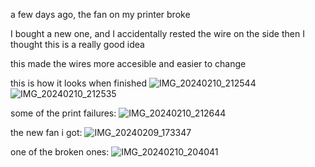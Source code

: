 a few days ago, the fan on my printer broke

I bought a new one, and I accidentally rested the wire on the side
then I thought this is a really good idea

this made the wires more accesible and easier to change

this is how it looks when finished
![IMG_20240210_212544](https://github.com/ProtonKicker/3D-printing-stuff/assets/154393892/fd66aac9-fb7a-49cc-9558-a4f64b85a8fc)
![IMG_20240210_212535](https://github.com/ProtonKicker/3D-printing-stuff/assets/154393892/688d5018-a4dc-4918-a336-1cdcb1542969)

some of the print failures:
![IMG_20240210_212644](https://github.com/ProtonKicker/3D-printing-stuff/assets/154393892/464fc13f-6931-4754-9244-a5d1b8d440e7)

the new fan i got:
![IMG_20240209_173347](https://github.com/ProtonKicker/3D-printing-stuff/assets/154393892/6f0e33b1-b336-46c5-b3c2-5340347f4e26)

one of the broken ones:
![IMG_20240210_204041](https://github.com/ProtonKicker/3D-printing-stuff/assets/154393892/c5b9b265-100c-43d9-b6d7-a3d4a653a38b)


